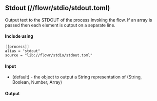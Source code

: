 ## Stdout (//flowr/stdio/stdout.toml)
Output text to the STDOUT of the process invoking the flow. If an array is passed then each element
is output on a separate line.

#### Include using
```
[[process]]
alias = "stdout"
source = "lib://flowr/stdio/stdout.toml"
```

#### Input
* (default) - the object to output a String representation of (String, Boolean, Number, Array)

#### Output